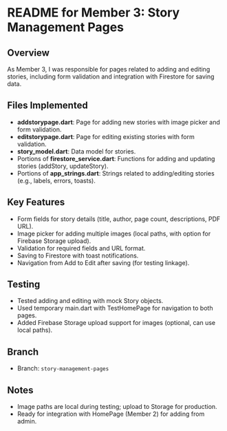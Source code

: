 # README for Member 3: Story Management Pages

## Overview
As Member 3, I was responsible for pages related to adding and editing stories, including form validation and integration with Firestore for saving data.

## Files Implemented
- **addstorypage.dart**: Page for adding new stories with image picker and form validation.
- **editstorypage.dart**: Page for editing existing stories with form validation.
- **story_model.dart**: Data model for stories.
- Portions of **firestore_service.dart**: Functions for adding and updating stories (addStory, updateStory).
- Portions of **app_strings.dart**: Strings related to adding/editing stories (e.g., labels, errors, toasts).

## Key Features
- Form fields for story details (title, author, page count, descriptions, PDF URL).
- Image picker for adding multiple images (local paths, with option for Firebase Storage upload).
- Validation for required fields and URL format.
- Saving to Firestore with toast notifications.
- Navigation from Add to Edit after saving (for testing linkage).

## Testing
- Tested adding and editing with mock Story objects.
- Used temporary main.dart with TestHomePage for navigation to both pages.
- Added Firebase Storage upload support for images (optional, can use local paths).

## Branch
- Branch: `story-management-pages`

## Notes
- Image paths are local during testing; upload to Storage for production.
- Ready for integration with HomePage (Member 2) for adding from admin.